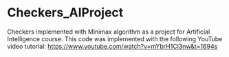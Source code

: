 # Checkers_AIProject
Checkers implemented with Minimax algorithm as a project for Artificial Intelligence course.
This code was implemented with the following YouTube video tutorial: https://www.youtube.com/watch?v=mYbrH1Cl3nw&t=1694s